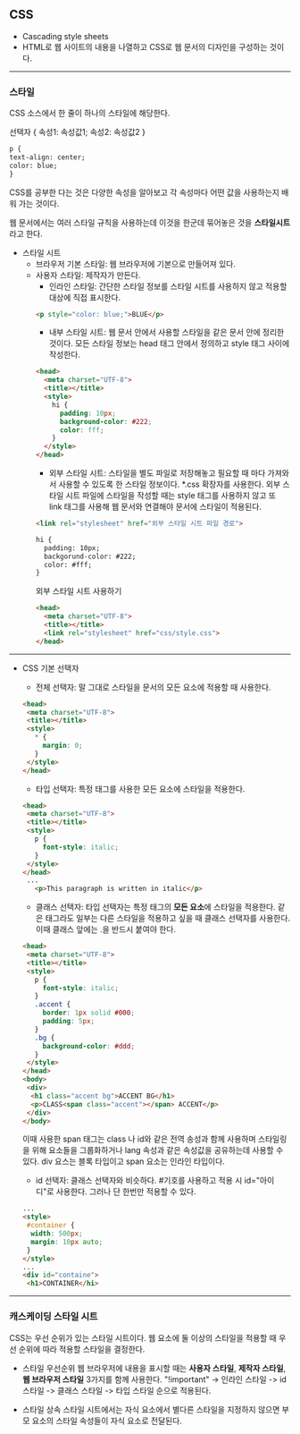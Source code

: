 ## CSS
* Cascading style sheets
* HTML로 웹 사이트의 내용을 나열하고 CSS로 웹 문서의 디자인을 구성하는 것이다.
---
### 스타일
CSS 소스에서 한 줄이 하나의 스타일에 해당한다.
   
선택자 { 속성1: 속성값1; 속성2: 속성값2 }
```html
p {
text-align: center;
color: blue;
}
```
CSS를 공부한 다는 것은 다양한 속성을 알아보고 각 속성마다 어떤 값을 사용하는지 배워 가는 것이다.
   
웹 문서에서는 여러 스타일 규칙을 사용하는데 이것을 한군데 묶어놓은 것을 <b>스타일시트</b>라고 한다.
* 스타일 시트
   - 브라우저 기본 스타일: 웹 브라우저에 기본으로 만들어져 있다.
   - 사용자 스타일: 제작자가 만든다.
      + 인라인 스타일: 간단한 스타일 정보를 스타일 시트를 사용하지 않고 적용할 대상에 직접 표시한다.
      ```html
      <p style="color: blue;">BLUE</p>
      ```
      + 내부 스타일 시트: 웹 문서 안에서 사용할 스타일을 같은 문서 안에 정리한 것이다. 모든 스타일 정보는 head 태그 안에서 정의하고 style 태그 사이에 작성한다.
      ```html
      <head>
        <meta charset="UTF-8">
        <title></title>
        <style>
          hi {
            padding: 10px;
            background-color: #222;
            color: fff;
          }
        </style>
      </head>
      ```
      + 외부 스타일 시트: 스타일을 별도 파일로 저장해놓고 필요할 때 마다 가져와서 사용할 수 있도록 한 스타일 정보이다. *.css 확장자를 사용한다.
      외부 스타일 시트 파일에 스타일을 작성할 때는 style 태그를 사용하지 않고 또 link 태그를 사용해 웹 문서와 연결해야 문서에 스타일이 적용된다.
      ```html
      <link rel="stylesheet" href="외부 스타일 시트 파일 경로">
      ```
      ```html
      hi {
        padding: 10px;
        backgorund-color: #222;
        color: #fff;
      }
      ```
      외부 스타일 시트 사용하기
      ```html
      <head>
        <meta charset="UTF-8">
        <title></title>
        <link rel="stylesheet" href="css/style.css">
      </head>
      ```
---
* CSS 기본 선택자
   - 전체 선택자: 말 그대로 스타일을 문서의 모든 요소에 적용할 때 사용한다.
   ```html
   <head>
    <meta charset="UTF-8">
    <title></title>
    <style>
      * {
        margin: 0;
      }
    </style>
   </head>
   ```
   - 타입 선택자: 특정 태그를 사용한 모든 요소에 스타일을 적용한다.
   ```html
   <head>
    <meta charset="UTF-8">
    <title></title>
    <style>
      p {
        font-style: italic;
      }
    </style>
   </head>
    ...
      <p>This paragraph is written in italic</p>
    ```
    - 클래스 선택자: 타입 선택자는 특정 태그의 <b>모든 요소</b>에 스타일을 적용한다. 같은 태그라도 일부는 다른 스타일을 적용하고 싶을 때 클래스 선택자를 사용한다. 이때 클래스 앞에는 .을 반드시 붙여야 한다.
    ```html
    <head>
     <meta charset="UTF-8">
     <title></title>
     <style>
       p {
         font-style: italic;
       }
       .accent {
         border: 1px solid #000;
         padding: 5px;
       }
       .bg {
         background-color: #ddd;
       }
     </style>
    </head>
    <body>
     <div>
      <h1 class="accent bg">ACCENT BG</h1>
      <p>CLASS<span class="accent"></span> ACCENT</p>
     </div>
    </body>
    ```
    이때 사용한 span 태그는 class 나 id와 같은 전역 송성과 함께 사용하며 스타일링을 위해 요소들을 그룹화하거나 lang 속성과 같은 속성값을 공유하는데 사용할 수 있다.
    div 요스는 블록 타입이고 span 요소는 인라인 타입이다.
       
    - id 선택자: 클래스 선택자와 비슷하다. #기호를 사용하고 적용 시 id="아이디"로 사용한다. 그러나 단 한번만 적용할 수 있다.
    ```html 
    ...
    <style>
     #container {
      width: 500px;
      margin: 10px auto;
     }
    </style>
    ...
    <div id="containe">
     <h1>CONTAINER</hi>
    ```
---
### 캐스케이딩 스타일 시트
CSS는 우선 순위가 있는 스타일 시트이다. 웹 요소에 둘 이상의 스타일을 적용할 때 우선 순위에 따라 적용할 스타일을 결정한다.
   
* 스타일 우선순위
웹 브라우저에 내용을 표시할 때는 <b>사용자 스타일</b>, <b>제작자 스타일</b>, <b>웹 브라우저 스타일</b> 3가지를 함께 사용한다.
   "!important" -> 인라인 스타일 -> id 스타일 -> 클래스 스타일 -> 타입 스타일 순으로 적용된다.
   
* 스타일 상속
스타일 시트에서는 자식 요소에서 별다른 스타일을 지정하지 않으면 부모 요소의 스타일 속성들이 자식 요소로 전달된다.
